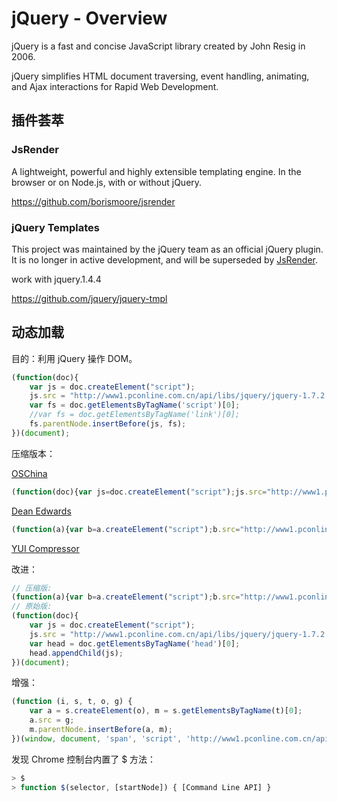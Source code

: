 # jQuery - Overview

jQuery is a fast and concise JavaScript library created by John Resig in 2006.

jQuery simplifies HTML document traversing, event handling, animating, and Ajax interactions for Rapid Web Development.

## 插件荟萃


### JsRender

A lightweight, powerful and highly extensible templating engine. In the browser or on Node.js, with or without jQuery.

https://github.com/borismoore/jsrender

### jQuery Templates

This project was maintained by the jQuery team as an official jQuery plugin. It is no longer in active development, and will be superseded by [JsRender](https://github.com/borismoore/jsrender).

work with jquery.1.4.4

https://github.com/jquery/jquery-tmpl

## 动态加载

目的：利用 jQuery 操作 DOM。

```javascript
(function(doc){
    var js = doc.createElement("script");
    js.src = "http://www1.pconline.com.cn/api/libs/jquery/jquery-1.7.2.min.js";
    var fs = doc.getElementsByTagName('script')[0];
    //var fs = doc.getElementsByTagName('link')[0];
    fs.parentNode.insertBefore(js, fs);
})(document);
```

压缩版本：

[OSChina](http://tool.oschina.net/jscompress)

```javascript
(function(doc){var js=doc.createElement("script");js.src="http://www1.pconline.com.cn/api/libs/jquery/jquery-1.7.2.min.js";var fs=doc.getElementsByTagName("script")[0];fs.parentNode.insertBefore(js,fs)})(document);
```

[Dean Edwards](http://dean.edwards.name/packer/)


```javascript
(function(a){var b=a.createElement("script");b.src="http://www1.pconline.com.cn/api/libs/jquery/jquery-1.7.2.min.js";var c=a.getElementsByTagName('script')[0];c.parentNode.insertBefore(b,c)})(document);
```

[YUI Compressor](http://yui.github.io/yuicompressor/)

改进：

```javascript
// 压缩版:
(function(a){var b=a.createElement("script");b.src="http://www1.pconline.com.cn/api/libs/jquery/jquery-1.7.2.min.js";var c=a.getElementsByTagName('head')[0];c.appendChild(b)})(document);
// 原始版:
(function(doc){
    var js = doc.createElement("script");
    js.src = "http://www1.pconline.com.cn/api/libs/jquery/jquery-1.7.2.min.js";
    var head = doc.getElementsByTagName('head')[0];
    head.appendChild(js);
})(document);
```

增强：

```javascript
(function (i, s, t, o, g) {
    var a = s.createElement(o), m = s.getElementsByTagName(t)[0];
    a.src = g;
    m.parentNode.insertBefore(a, m);
})(window, document, 'span', 'script', 'http://www1.pconline.com.cn/api/libs/jquery/jquery-1.7.2.min.js');
```

发现 Chrome 控制台内置了 $ 方法：

```javascript
> $
> function $(selector, [startNode]) { [Command Line API] }
```